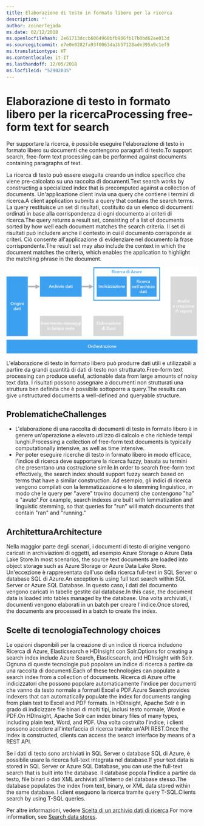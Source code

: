 ```yaml
---
title: Elaborazione di testo in formato libero per la ricerca
description: ''
author: zoinerTejada
ms.date: 02/12/2018
ms.openlocfilehash: 2e61713dccb6064968bfb906fb17b0bd62ae013d
ms.sourcegitcommit: e7e0e0282fa93f0063da3b57128ade395a9c1ef9
ms.translationtype: HT
ms.contentlocale: it-IT
ms.lasthandoff: 12/05/2018
ms.locfileid: "52902035"
---
```

# <a name="processing-free-form-text-for-search"></a><span data-ttu-id="58375-102">Elaborazione di testo in formato libero per la ricerca</span><span class="sxs-lookup"><span data-stu-id="58375-102">Processing free-form text for search</span></span>

<span data-ttu-id="58375-103">Per supportare la ricerca, è possibile eseguire l'elaborazione di testo in formato libero su documenti che contengono paragrafi di testo.</span><span class="sxs-lookup"><span data-stu-id="58375-103">To support search, free-form text processing can be performed against documents containing paragraphs of text.</span></span>

<span data-ttu-id="58375-104">La ricerca di testo può essere eseguita creando un indice specifico che viene pre-calcolato su una raccolta di documenti.</span><span class="sxs-lookup"><span data-stu-id="58375-104">Text search works by constructing a specialized index that is precomputed against a collection of documents.</span></span> <span data-ttu-id="58375-105">Un'applicazione client invia una query che contiene i termini di ricerca.</span><span class="sxs-lookup"><span data-stu-id="58375-105">A client application submits a query that contains the search terms.</span></span> <span data-ttu-id="58375-106">La query restituisce un set di risultati, costituito da un elenco di documenti ordinati in base alla corrispondenza di ogni documento ai criteri di ricerca.</span><span class="sxs-lookup"><span data-stu-id="58375-106">The query returns a result set, consisting of a list of documents sorted by how well each document matches the search criteria.</span></span> <span data-ttu-id="58375-107">Il set di risultati può includere anche il contesto in cui il documento corrisponde ai criteri. Ciò consente all'applicazione di evidenziare nel documento la frase corrispondente.</span><span class="sxs-lookup"><span data-stu-id="58375-107">The result set may also include the context in which the document matches the criteria, which enables the application to highlight the matching phrase in the document.</span></span> 

![](./images/search-pipeline.png)

<span data-ttu-id="58375-108">L'elaborazione di testo in formato libero può produrre dati utili e utilizzabili a partire da grandi quantità di dati di testo non strutturato.</span><span class="sxs-lookup"><span data-stu-id="58375-108">Free-form text processing can produce useful, actionable data from large amounts of noisy text data.</span></span> <span data-ttu-id="58375-109">I risultati possono assegnare a documenti non strutturati una struttura ben definita che è possibile sottoporre a query.</span><span class="sxs-lookup"><span data-stu-id="58375-109">The results can give unstructured documents a well-defined and queryable structure.</span></span>


## <a name="challenges"></a><span data-ttu-id="58375-110">Problematiche</span><span class="sxs-lookup"><span data-stu-id="58375-110">Challenges</span></span>

- <span data-ttu-id="58375-111">L'elaborazione di una raccolta di documenti di testo in formato libero è in genere un'operazione a elevato utilizzo di calcolo e che richiede tempi lunghi.</span><span class="sxs-lookup"><span data-stu-id="58375-111">Processing a collection of free-form text documents is typically computationally intensive, as well as time intensive.</span></span>
- <span data-ttu-id="58375-112">Per poter eseguire ricerche di testo in formato libero in modo efficace, l'indice di ricerca deve supportare la ricerca fuzzy, basata su termini che presentano una costruzione simile.</span><span class="sxs-lookup"><span data-stu-id="58375-112">In order to search free-form text effectively, the search index should support fuzzy search based on terms that have a similar construction.</span></span> <span data-ttu-id="58375-113">Ad esempio, gli indici di ricerca vengono compilati con la lemmatizzazione e lo stemming linguistico, in modo che le query per "avere" trovino documenti che contengono "ha" e "avuto".</span><span class="sxs-lookup"><span data-stu-id="58375-113">For example, search indexes are built with lemmatization and linguistic stemming, so that queries for "run" will match documents that contain "ran" and "running."</span></span>

## <a name="architecture"></a><span data-ttu-id="58375-114">Architettura</span><span class="sxs-lookup"><span data-stu-id="58375-114">Architecture</span></span>

<span data-ttu-id="58375-115">Nella maggior parte degli scenari, i documenti di testo di origine vengono caricati in archiviazioni di oggetti, ad esempio Azure Storage o Azure Data Lake Store.</span><span class="sxs-lookup"><span data-stu-id="58375-115">In most scenarios, the source text documents are loaded into object storage such as Azure Storage or Azure Data Lake Store.</span></span> <span data-ttu-id="58375-116">Un'eccezione è rappresentata dall'uso della ricerca full-text in SQL Server o database SQL di Azure.</span><span class="sxs-lookup"><span data-stu-id="58375-116">An exception is using full text search within SQL Server or Azure SQL Database.</span></span> <span data-ttu-id="58375-117">In questo caso, i dati del documento vengono caricati in tabelle gestite dal database.</span><span class="sxs-lookup"><span data-stu-id="58375-117">In this case, the document data is loaded into tables managed by the database.</span></span> <span data-ttu-id="58375-118">Una volta archiviati, i documenti vengono elaborati in un batch per creare l'indice.</span><span class="sxs-lookup"><span data-stu-id="58375-118">Once stored, the documents are processed in a batch to create the index.</span></span>

## <a name="technology-choices"></a><span data-ttu-id="58375-119">Scelte di tecnologia</span><span class="sxs-lookup"><span data-stu-id="58375-119">Technology choices</span></span>

<span data-ttu-id="58375-120">Le opzioni disponibili per la creazione di un indice di ricerca includono Ricerca di Azure, Elasticsearch e HDInsight con Solr.</span><span class="sxs-lookup"><span data-stu-id="58375-120">Options for creating a search index include Azure Search, Elasticsearch, and HDInsight with Solr.</span></span> <span data-ttu-id="58375-121">Ognuna di queste tecnologie può popolare un indice di ricerca a partire da una raccolta di documenti.</span><span class="sxs-lookup"><span data-stu-id="58375-121">Each of these technologies can populate a search index from a collection of documents.</span></span> <span data-ttu-id="58375-122">Ricerca di Azure offre indicizzatori che possono popolare automaticamente l'indice per documenti che vanno da testo normale a formati Excel e PDF.</span><span class="sxs-lookup"><span data-stu-id="58375-122">Azure Search provides indexers that can automatically populate the index for documents ranging from plain text to Excel and PDF formats.</span></span> <span data-ttu-id="58375-123">In HDInsight, Apache Solr è in grado di indicizzare file binari di molti tipi, inclusi testo normale, Word e PDF.</span><span class="sxs-lookup"><span data-stu-id="58375-123">On HDInsight, Apache Solr can index binary files of many types, including plain text, Word, and PDF.</span></span> <span data-ttu-id="58375-124">Una volta costruito l'indice, i client possono accedere all'interfaccia di ricerca tramite un'API REST.</span><span class="sxs-lookup"><span data-stu-id="58375-124">Once the index is constructed, clients can access the search interface by means of a REST API.</span></span> 

<span data-ttu-id="58375-125">Se i dati di testo sono archiviati in SQL Server o database SQL di Azure, è possibile usare la ricerca full-text integrata nel database.</span><span class="sxs-lookup"><span data-stu-id="58375-125">If your text data is stored in SQL Server or Azure SQL Database, you can use the full-text search that is built into the database.</span></span> <span data-ttu-id="58375-126">Il database popola l'indice a partire da testo, file binari o dati XML archiviati all'interno del database stesso.</span><span class="sxs-lookup"><span data-stu-id="58375-126">The database populates the index from text, binary, or XML data stored within the same database.</span></span> <span data-ttu-id="58375-127">I client eseguono la ricerca tramite query T-SQL.</span><span class="sxs-lookup"><span data-stu-id="58375-127">Clients search by using T-SQL queries.</span></span> 

<span data-ttu-id="58375-128">Per altre informazioni, vedere [Scelta di un archivio dati di ricerca](../technology-choices/search-options.md).</span><span class="sxs-lookup"><span data-stu-id="58375-128">For more information, see [Search data stores](../technology-choices/search-options.md).</span></span>

